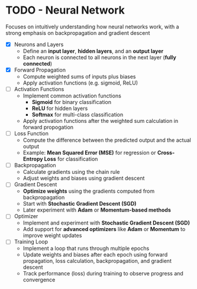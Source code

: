 # TODO - Neural Network

Focuses on intuitively understanding how neural networks work, with a strong
emphasis on backpropagation and gradient descent

- [x] Neurons and Layers
  - Define an **input layer**, **hidden layers**, and an **output layer**
  - Each neuron is connected to all neurons in the next layer (**fully connected**)
- [x] Forward Propagation
  - Compute weighted sums of inputs plus biases
  - Apply activation functions (e.g. sigmoid, ReLU)
- [ ] Activation Functions
  - Implement common activation functions
    - **Sigmoid** for binary classification
    - **ReLU** for hidden layers
    - **Softmax** for multi-class classification
  - Apply activation functions after the weighted sum calculation in forward propogation
- [ ] Loss Function
  - Compute the difference between the predicted output and the actual output
  - Example: **Mean Squared Error (MSE)** for regression or **Cross-Entropy Loss** for classification
- [ ] Backpropagation
  - Calculate gradients using the chain rule
  - Adjust weights and biases using gradient descent
- [ ] Gradient Descent
  - **Optimize weights** using the gradients computed from backpropagation
  - Start with **Stochastic Gradient Descent (SGD)**
  - Later experiment with **Adam** or **Momentum-based methods**
- [ ] Optimizer
  - Implement and experiment with **Stochastic Gradient Descent (SGD)**
  - Add support for **advanced optimizers** like **Adam** or **Momentum** to improve weight updates
- [ ] Training Loop
  - Implement a loop that runs through multiple epochs
  - Update weights and biases after each epoch using forward propagation, loss calculation, backpropagation, and gradient descent
  - Track performance (loss) during training to observe progress and convergence